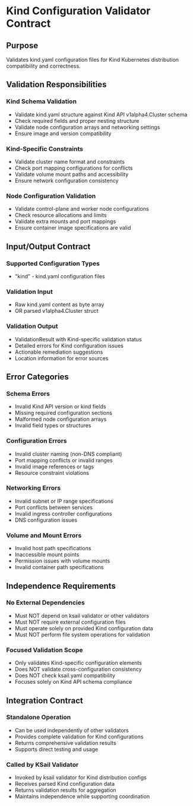 # Kind Configuration Validator Contract

## Purpose
Validates kind.yaml configuration files for Kind Kubernetes distribution compatibility and correctness.

## Validation Responsibilities

### Kind Schema Validation
- Validate kind.yaml structure against Kind API v1alpha4.Cluster schema
- Check required fields and proper nesting structure
- Validate node configuration arrays and networking settings
- Ensure image and version compatibility

### Kind-Specific Constraints
- Validate cluster name format and constraints
- Check port mapping configurations for conflicts
- Validate volume mount paths and accessibility
- Ensure network configuration consistency

### Node Configuration Validation
- Validate control-plane and worker node configurations
- Check resource allocations and limits
- Validate extra mounts and port mappings
- Ensure container image specifications are valid

## Input/Output Contract

### Supported Configuration Types
- "kind" - kind.yaml configuration files

### Validation Input
- Raw kind.yaml content as byte array
- OR parsed v1alpha4.Cluster struct

### Validation Output
- ValidationResult with Kind-specific validation status
- Detailed errors for Kind configuration issues
- Actionable remediation suggestions
- Location information for error sources

## Error Categories

### Schema Errors
- Invalid Kind API version or kind fields
- Missing required configuration sections
- Malformed node configuration arrays
- Invalid field types or structures

### Configuration Errors
- Invalid cluster naming (non-DNS compliant)
- Port mapping conflicts or invalid ranges
- Invalid image references or tags
- Resource constraint violations

### Networking Errors
- Invalid subnet or IP range specifications
- Port conflicts between services
- Invalid ingress controller configurations
- DNS configuration issues

### Volume and Mount Errors
- Invalid host path specifications
- Inaccessible mount points
- Permission issues with volume mounts
- Invalid container path specifications

## Independence Requirements

### No External Dependencies
- Must NOT depend on ksail validator or other validators
- Must NOT require external configuration files
- Must operate solely on provided Kind configuration data
- Must NOT perform file system operations for validation

### Focused Validation Scope
- Only validates Kind-specific configuration elements
- Does NOT validate cross-configuration consistency
- Does NOT check ksail.yaml compatibility
- Focuses solely on Kind API schema compliance

## Integration Contract

### Standalone Operation
- Can be used independently of other validators
- Provides complete validation for Kind configurations
- Returns comprehensive validation results
- Supports direct testing and usage

### Called by KSail Validator
- Invoked by ksail validator for Kind distribution configs
- Receives parsed Kind configuration data
- Returns validation results for aggregation
- Maintains independence while supporting coordination
